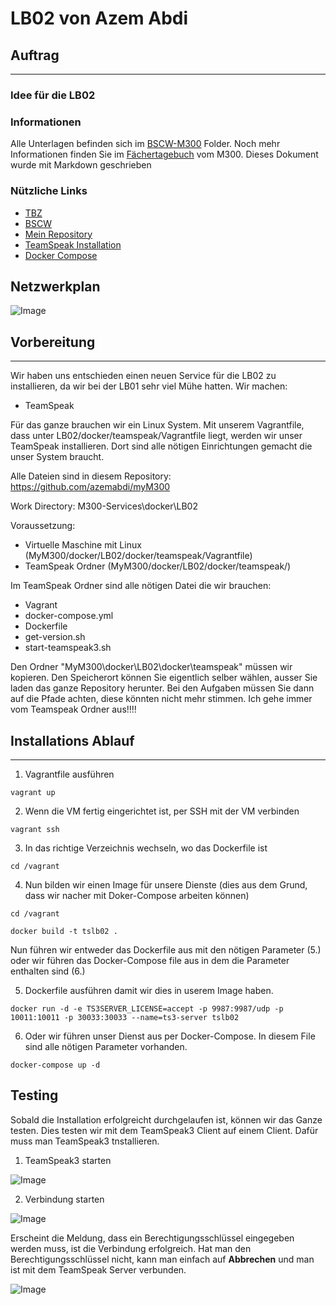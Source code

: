# LB02 von Azem Abdi

## Auftrag
---


### Idee für die LB02


### Informationen
[1]: https://docs.google.com/document/d/1M-aswL3k4uI-_MYO8RLX7ExAFEzVJkUoqjAOLj9gtyY/edit
[2]: https://bscw.tbz.ch/bscw/bscw.cgi/25833849
[3]: https://github.com/azemabdi/myM300
[4]: https://docs.docker.com/samples/library/teamspeak/
[5]: https://docs.docker.com/compose/install/

Alle Unterlagen befinden sich im [BSCW-M300][2] Folder. Noch mehr Informationen finden Sie im [Fächertagebuch][1] vom M300.
Dieses Dokument wurde mit Markdown geschrieben

### Nützliche Links
* [TBZ][1]
* [BSCW][2]
* [Mein Repository][3]
* [TeamSpeak Installation][4]
* [Docker Compose][5]

## Netzwerkplan

![Image](bilder/netzwerkplan.png)

## Vorbereitung
---
Wir haben uns entschieden einen neuen Service für die LB02 zu installieren, da wir bei der LB01 sehr viel Mühe hatten. Wir machen:
- TeamSpeak

Für das ganze brauchen wir ein Linux System. Mit unserem Vagrantfile, dass unter LB02/docker/teamspeak/Vagrantfile liegt, werden wir unser TeamSpeak installieren. Dort sind alle nötigen Einrichtungen gemacht die unser System braucht.

Alle Dateien sind in diesem Repository: https://github.com/azemabdi/myM300

Work Directory: M300-Services\docker\LB02

Voraussetzung:
- Virtuelle Maschine mit Linux (MyM300/docker/LB02/docker/teamspeak/Vagrantfile)
- TeamSpeak Ordner (MyM300/docker/LB02/docker/teamspeak/)

Im TeamSpeak Ordner sind alle nötigen Datei die wir brauchen:
- Vagrant
- docker-compose.yml
- Dockerfile
- get-version.sh
- start-teamspeak3.sh

Den Ordner "MyM300\docker\LB02\docker\teamspeak" müssen wir kopieren.
Den Speicherort können Sie eigentlich selber wählen, ausser Sie laden das ganze Repository herunter. Bei den Aufgaben müssen Sie dann auf die Pfade achten, diese könnten nicht mehr stimmen. Ich gehe immer vom Teamspeak Ordner aus!!!!

## Installations Ablauf
---
1. Vagrantfile ausführen
```
vagrant up
```
2. Wenn die VM fertig eingerichtet ist, per SSH mit der VM verbinden
```
vagrant ssh
```
3. In das richtige Verzeichnis wechseln, wo das Dockerfile ist
```
cd /vagrant
```
4. Nun bilden wir einen Image für unsere Dienste (dies aus dem Grund, dass wir nacher mit Doker-Compose arbeiten können)
```
cd /vagrant
```
```
docker build -t tslb02 .
```
Nun führen wir entweder das Dockerfile aus mit den nötigen Parameter (5.) oder wir führen das Docker-Compose file aus in dem die Parameter enthalten sind (6.)

5. Dockerfile ausführen damit wir dies in userem Image haben.
```
docker run -d -e TS3SERVER_LICENSE=accept -p 9987:9987/udp -p 10011:10011 -p 30033:30033 --name=ts3-server tslb02
```
6. Oder wir führen unser Dienst aus per Docker-Compose. In diesem File sind alle nötigen Parameter vorhanden.
```
docker-compose up -d
```

## Testing
Sobald die Installation erfolgreicht durchgelaufen ist, können wir das Ganze testen. Dies testen wir mit dem TeamSpeak3 Client auf einem Client. Dafür muss man TeamSpeak3 tnstallieren.

1. TeamSpeak3 starten

![Image](bilder/TeamSpeak.png)

2. Verbindung starten

![Image](bilder/teamspeak1.png)

Erscheint die Meldung, dass ein Berechtigungsschlüssel eingegeben werden muss, ist die Verbindung erfolgreich. Hat man den Berechtigungsschlüssel nicht, kann man einfach auf **Abbrechen** und man ist mit dem TeamSpeak Server verbunden.

![Image](bilder/teamspeak2.png)
